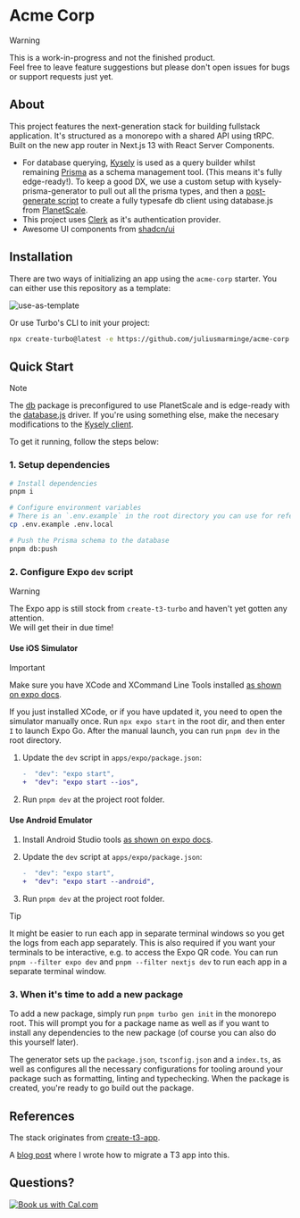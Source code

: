 # Acme Corp

> [!WARNING]
> This is a work-in-progress and not the finished product.  
> Feel free to leave feature suggestions but please don't open issues for bugs or support requests just yet.

## About

This project features the next-generation stack for building fullstack application. It's structured as a monorepo with a shared API using tRPC. Built on the new app router in Next.js 13 with React Server Components.

- For database querying, [Kysely](https://kysely.dev) is used as a query builder whilst remaining [Prisma](https://prisma.io) as a schema management tool. (This means it's fully edge-ready!). To keep a good DX, we use a custom setup with kysely-prisma-generator to pull out all the prisma types, and then a [post-generate script](./packages/db/prisma/postgenerate.ts) to create a fully typesafe db client using database.js from [PlanetScale](https://planetscale.com).
- This project uses [Clerk](https://clerk.com) as it's authentication provider.
- Awesome UI components from [shadcn/ui](https://ui.shadcn.com)

## Installation

There are two ways of initializing an app using the `acme-corp` starter. You can either use this repository as a template:

![use-as-template](https://github.com/t3-oss/create-t3-turbo/assets/51714798/bb6c2e5d-d8b6-416e-aeb3-b3e50e2ca994)

Or use Turbo's CLI to init your project:

```bash
npx create-turbo@latest -e https://github.com/juliusmarminge/acme-corp
```

## Quick Start

> [!NOTE]
> The [db](./packages/db) package is preconfigured to use PlanetScale and is edge-ready with the [database.js](https://github.com/planetscale/database-js) driver. If you're using something else, make the necesary modifications to the [Kysely client](./packages/db/index.ts).

To get it running, follow the steps below:

### 1. Setup dependencies

```bash
# Install dependencies
pnpm i

# Configure environment variables
# There is an `.env.example` in the root directory you can use for reference
cp .env.example .env.local

# Push the Prisma schema to the database
pnpm db:push
```

### 2. Configure Expo `dev` script

> [!WARNING]
> The Expo app is still stock from `create-t3-turbo` and haven't yet gotten any attention.  
> We will get their in due time!

#### Use iOS Simulator

> [!IMPORTANT]
> Make sure you have XCode and XCommand Line Tools installed [as shown on expo docs](https://docs.expo.dev/workflow/ios-simulator).
>
> If you just installed XCode, or if you have updated it, you need to open the simulator manually once. Run `npx expo start` in the root dir, and then enter `I` to launch Expo Go. After the manual launch, you can run `pnpm dev` in the root directory.

1. Update the `dev` script in `apps/expo/package.json`:

   ```diff
   -  "dev": "expo start",
   +  "dev": "expo start --ios",
   ```

2. Run `pnpm dev` at the project root folder.

#### Use Android Emulator

1. Install Android Studio tools [as shown on expo docs](https://docs.expo.dev/workflow/android-studio-emulator).

2. Update the `dev` script at `apps/expo/package.json`:

   ```diff
   -  "dev": "expo start",
   +  "dev": "expo start --android",
   ```

3. Run `pnpm dev` at the project root folder.

> [!TIP]
> It might be easier to run each app in separate terminal windows so you get the logs from each app separately. This is also required if you want your terminals to be interactive, e.g. to access the Expo QR code. You can run `pnpm --filter expo dev` and `pnpm --filter nextjs dev` to run each app in a separate terminal window.

### 3. When it's time to add a new package

To add a new package, simply run `pnpm turbo gen init` in the monorepo root. This will prompt you for a package name as well as if you want to install any dependencies to the new package (of course you can also do this yourself later).

The generator sets up the `package.json`, `tsconfig.json` and a `index.ts`, as well as configures all the necessary configurations for tooling around your package such as formatting, linting and typechecking. When the package is created, you're ready to go build out the package.

## References

The stack originates from [create-t3-app](https://github.com/t3-oss/create-t3-app).

A [blog post](https://jumr.dev/blog/t3-turbo) where I wrote how to migrate a T3 app into this.

## Questions?

<a href="https://cal.com/julius/quick-chat?utm_source=banner&utm_campaign=oss"><img alt="Book us with Cal.com" src="https://cal.com/book-with-cal-dark.svg" /></a>
